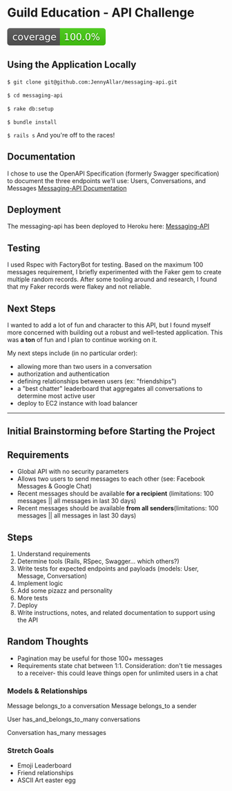 # Guild Education - API Challenge
![Coverage](https://github.com/JennyAllar/messaging-api/blob/master/badge.svg)

## Using the Application Locally
`$ git clone git@github.com:JennyAllar/messaging-api.git`

`$ cd messaging-api`

`$ rake db:setup`

`$ bundle install`

`$ rails s`
And you're off to the races!

## Documentation
I chose to use the OpenAPI Specification (formerly Swagger specification) to document the three endpoints we'll use: Users, Conversations, and Messages
[Messaging-API Documentation](https://guild-api.herokuapp.com/api-docs/index.html)


## Deployment
The messaging-api has been deployed to Heroku here:
[Messaging-API](https://guild-api.herokuapp.com)

## Testing
I used Rspec with FactoryBot for testing. Based on the maximum 100 messages requirement, I briefly experimented with the Faker gem to create multiple random records. After some tooling around and research, I found that my Faker records were flakey and not reliable.


## Next Steps
I wanted to add a lot of fun and character to this API, but I found myself more concerned with building out a robust and well-tested application. This was **a ton** of fun and I plan to continue working on it.

My next steps include (in no particular order):
- allowing more than two users in a conversation
- authorization and authentication
- defining relationships between users (ex: "friendships")
- a "best chatter" leaderboard that aggregates all conversations to determine most active user
- deploy to EC2 instance with load balancer


---
## Initial Brainstorming before Starting the Project

## Requirements
- Global API with no security parameters
- Allows two users to send messages to each other (see: Facebook Messages & Google Chat)
- Recent messages should be available **for a recipient**  (limitations: 100 messages || all messages in last 30 days)
- Recent messages should be available **from all senders**(limitations: 100 messages || all messages in last 30 days)


## Steps
1. Understand requirements
2. Determine tools (Rails, RSpec, Swagger... which others?)
3. Write tests for expected endpoints and payloads (models: User, Message, Conversation)
4. Implement logic
5. Add some pizazz and personality
6. More tests
7. Deploy
8. Write instructions, notes, and related documentation to support using the API

## Random Thoughts
- Pagination may be useful for those 100+ messages
- Requirements state chat between 1:1. Consideration: don't tie messages to a receiver- this could leave things open for unlimited users in a chat

### Models & Relationships
Message belongs_to a conversation
Message belongs_to a sender

User has_and_belongs_to_many conversations

Conversation has_many messages

### Stretch Goals
- Emoji Leaderboard
- Friend relationships
- ASCII Art easter egg

